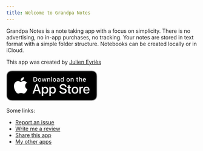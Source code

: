 ```yaml
---
title: Welcome to Grandpa Notes
---
```


Grandpa Notes is a note taking app with a focus on simplicity.
There is no advertising, no in-app purchases, no tracking. 
Your notes are stored in text format with a simple folder structure.
Notebooks can be created locally or in iCloud.

This app was created by [Julien Eyriès](https://www.jeyries.fr)

[<img src="App_Store_Badge.webp">](https://apps.apple.com/app/id1643176779)

Some links:
* [Report an issue](https://github.com/jeyries/grandpa-notes/issues)
* [Write me a review](https://apps.apple.com/app/id1643176779?action=write-review)
* [Share this app](https://apps.apple.com/app/id1643176779)
* [My other apps](https://apps.apple.com/developer/id414653864)
